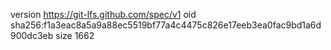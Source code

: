 version https://git-lfs.github.com/spec/v1
oid sha256:f1a3eac8a5a9a88ec5519bf77a4c4475c826e17eeb3ea0fac9bd1a6d900dc3eb
size 1662
